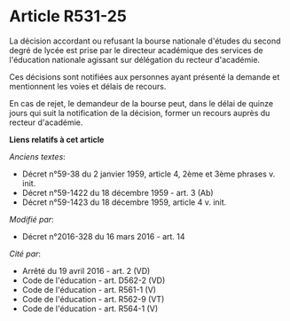 # Article R531-25

La décision accordant ou refusant la bourse nationale d'études du second degré de lycée est prise par le directeur académique
des services de l'éducation nationale agissant sur délégation du recteur d'académie.

Ces décisions sont notifiées aux personnes ayant présenté la demande et mentionnent les voies et délais de recours.

En cas de rejet, le demandeur de la bourse peut, dans le délai de quinze jours qui suit la notification de la décision,
former un recours auprès du recteur d'académie.

**Liens relatifs à cet article**

_Anciens textes_:

  - Décret n°59-38 du 2 janvier 1959, article 4, 2ème et 3ème phrases v. init.
  - Décret n°59-1422  du 18 décembre 1959 - art. 3 (Ab)
  - Décret n°59-1423 du 18 décembre 1959, article 4 v. init.

_Modifié par_:

  - Décret n°2016-328 du 16 mars 2016 - art. 14

_Cité par_:

  - Arrêté du 19 avril 2016 - art. 2 (VD)
  - Code de l'éducation - art. D562-2 (VD)
  - Code de l'éducation - art. R561-1 (V)
  - Code de l'éducation - art. R562-9 (VT)
  - Code de l'éducation - art. R564-1 (V)
